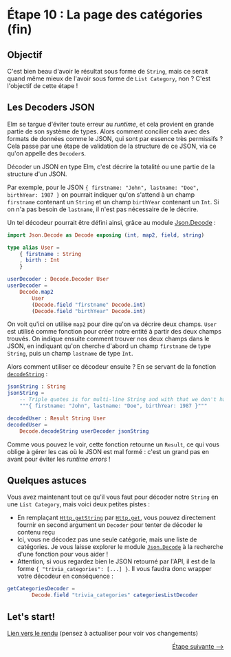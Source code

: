# Étape 10 : La page des catégories (fin)

## Objectif

C'est bien beau d'avoir le résultat sous forme de `String`, mais ce serait quand même mieux de l'avoir sous forme de `List Category`, non ? C'est l'objectif de cette étape !


## Les Decoders JSON

Elm se targue d'éviter toute erreur au *runtime*, et cela provient en grande partie de son système de types. Alors comment concilier cela avec des formats de données comme le JSON, qui sont par essence très permissifs ?
Cela passe par une étape de validation de la structure de ce JSON, via ce qu'on appelle des `Decoder`s.

Décoder un JSON en type Elm, c'est décrire la totalité ou une partie de la structure d'un JSON.

Par exemple, pour le JSON `{ firstname: "John", lastname: "Doe", birthYear: 1987 }` on pourrait indiquer qu'on s'attend à un champ `firstname` contenant un `String` et un champ `birthYear` contenant un `Int`. 
Si on n'a pas besoin de `lastname`, il n'est pas nécessaire de le décrire. 

Un tel décodeur pourrait être défini ainsi, grâce au module [Json.Decode](http://package.elm-lang.org/packages/elm-lang/core/latest/Json-Decode) :

```elm
import Json.Decode as Decode exposing (int, map2, field, string)

type alias User = 
    { firstname : String
    , birth : Int 
    } 

userDecoder : Decode.Decoder User
userDecoder =
    Decode.map2 
        User 
        (Decode.field "firstname" Decode.int) 
        (Decode.field "birthYear" Decode.int)
```

On voit qu'ici on utilise `map2` pour dire qu'on va décrire deux champs. `User` est utilisé comme fonction pour créer notre entité à partir des deux champs trouvés.
On indique ensuite comment trouver nos deux champs dans le JSON, en indiquant qu'on cherche d'abord un champ `firstname` de type `String`, puis un champ `lastname` de type `Int`.

Alors comment utiliser ce décodeur ensuite ? En se servant de la fonction [`decodeString`](http://package.elm-lang.org/packages/elm-lang/core/latest/Json-Decode#decodeString) :

```elm
jsonString : String
jsonString =
    -- Triple quotes is for multi-line String and with that we don't have to escape single quotes 
    """{ firstname: "John", lastname: "Doe", birthYear: 1987 }"""

decodedUser : Result String User
decodedUser =  
    Decode.decodeString userDecoder jsonString
```

Comme vous pouvez le voir, cette fonction retourne un `Result`, ce qui vous oblige à gérer les cas où le JSON est mal formé : c'est un grand pas en avant pour éviter les *runtime errors* !


## Quelques astuces

Vous avez maintenant tout ce qu'il vous faut pour décoder notre `String` en une `List Category`, mais voici deux petites pistes :

 - En remplaçant [`Http.getString`](http://package.elm-lang.org/packages/evancz/elm-http/3.0.1/Http#getString) par [`Http.get`](http://package.elm-lang.org/packages/evancz/elm-http/3.0.1/Http#get), vous pouvez directement fournir en second argument un `Decoder` pour tenter de décoder le contenu reçu  
 - Ici, vous ne décodez pas une seule catégorie, mais une liste de catégories. Je vous laisse explorer le module [`Json.Decode`](http://package.elm-lang.org/packages/elm-lang/core/5.1.1/Json-Decode) à la recherche d'une fonction pour vous aider !
 - Attention, si vous regardez bien le JSON retourné par l'API, il est de la forme `{ "trivia_categories": [...] }`. Il vous faudra donc wrapper votre décodeur en conséquence :
```elm 
getCategoriesDecoder = 
        Decode.field "trivia_categories" categoriesListDecoder
```

## Let's start!

[Lien vers le rendu](./index.html) (pensez à actualiser pour voir vos changements)


<div style="text-align: right;"><a href="../Step11">Étape suivante --&gt;</a></div>









